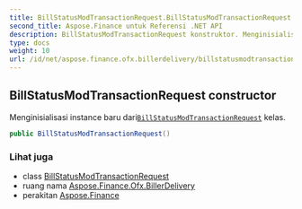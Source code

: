 ```yaml
---
title: BillStatusModTransactionRequest.BillStatusModTransactionRequest
second_title: Aspose.Finance untuk Referensi .NET API
description: BillStatusModTransactionRequest konstruktor. Menginisialisasi instance baru dariBillStatusModTransactionRequest kelas.
type: docs
weight: 10
url: /id/net/aspose.finance.ofx.billerdelivery/billstatusmodtransactionrequest/billstatusmodtransactionrequest/
---
```

## BillStatusModTransactionRequest constructor

Menginisialisasi instance baru dari[`BillStatusModTransactionRequest`](../) kelas.

```csharp
public BillStatusModTransactionRequest()
```

### Lihat juga

* class [BillStatusModTransactionRequest](../)
* ruang nama [Aspose.Finance.Ofx.BillerDelivery](../../billstatusmodtransactionrequest/)
* perakitan [Aspose.Finance](../../../)


